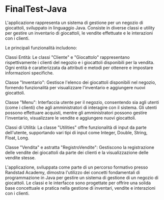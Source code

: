 # FinalTest-Java

L'applicazione rappresenta un sistema di gestione per un negozio di giocattoli, sviluppato in linguaggio Java. Consiste in diverse classi e utility per gestire un inventario di giocattoli, le vendite effettuate e le interazioni con i clienti.

Le principali funzionalità includono:

Classi Entità: Le classi "Cliente" e "Giocattolo" rappresentano rispettivamente i clienti del negozio e i giocattoli disponibili per la vendita. Ogni entità è caratterizzata da attributi e metodi per ottenere e impostare informazioni specifiche.

Classe "Inventario": Gestisce l'elenco dei giocattoli disponibili nel negozio, fornendo funzionalità per visualizzare l'inventario e aggiungere nuovi giocattoli.

Classe "Menu": Interfaccia utente per il negozio, consentendo sia agli utenti (come i clienti) che agli amministratori di interagire con il sistema. Gli utenti possono effettuare acquisti, mentre gli amministratori possono gestire l'inventario, visualizzare le vendite e aggiungere nuovi giocattoli.

Classi di Utilità: La classe "Utilities" offre funzionalità di input da parte dell'utente, supportando vari tipi di input come Integer, Double, String, Float, Long.

Classe "Vendita" e astratta "RegistroVendite": Gestiscono la registrazione delle vendite dei giocattoli da parte dei clienti e la visualizzazione delle vendite stesse.

L'applicazione, sviluppata come parte di un percorso formativo presso Randstad Academy, dimostra l'utilizzo dei concetti fondamentali di programmazione in Java per gestire un sistema di gestione di un negozio di giocattoli. Le classi e le interfacce sono progettate per offrire una solida base concettuale e pratica nella gestione di inventari, vendite e interazioni con i clienti.
